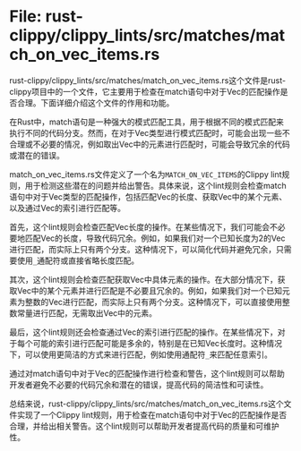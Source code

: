 # File: rust-clippy/clippy_lints/src/matches/match_on_vec_items.rs

rust-clippy/clippy_lints/src/matches/match_on_vec_items.rs这个文件是rust-clippy项目中的一个文件，它主要用于检查在match语句中对于Vec的匹配操作是否合理。下面详细介绍这个文件的作用和功能。

在Rust中，match语句是一种强大的模式匹配工具，用于根据不同的模式匹配来执行不同的代码分支。然而，在对于Vec类型进行模式匹配时，可能会出现一些不合理或不必要的情况，例如取出Vec中的元素进行匹配时，可能会导致冗余的代码或潜在的错误。

match_on_vec_items.rs文件定义了一个名为`MATCH_ON_VEC_ITEMS`的Clippy lint规则，用于检测这些潜在的问题并给出警告。具体来说，这个lint规则会检查match语句中对于Vec类型的匹配操作，包括匹配Vec的长度、获取Vec中的某个元素、以及通过Vec的索引进行匹配等。

首先，这个lint规则会检查匹配Vec长度的操作。在某些情况下，我们可能会不必要地匹配Vec的长度，导致代码冗余。例如，如果我们对一个已知长度为2的Vec进行匹配，而实际上只有两个分支。这种情况下，可以简化代码并避免冗余，只需要使用`_`通配符或直接省略长度匹配。

其次，这个lint规则会检查匹配获取Vec中具体元素的操作。在大部分情况下，获取Vec中的某个元素并进行匹配是不必要且冗余的。例如，如果我们对一个已知元素为整数的Vec进行匹配，而实际上只有两个分支。这种情况下，可以直接使用整数常量进行匹配，无需取出Vec中的元素。

最后，这个lint规则还会检查通过Vec的索引进行匹配的操作。在某些情况下，对于每个可能的索引进行匹配可能是多余的，特别是在已知Vec长度时。这种情况下，可以使用更简洁的方式来进行匹配，例如使用通配符`_`来匹配任意索引。

通过对match语句中对于Vec的匹配操作进行检查和警告，这个lint规则可以帮助开发者避免不必要的代码冗余和潜在的错误，提高代码的简洁性和可读性。

总结来说，rust-clippy/clippy_lints/src/matches/match_on_vec_items.rs这个文件实现了一个Clippy lint规则，用于检查在match语句中对于Vec的匹配操作是否合理，并给出相关警告。这个lint规则可以帮助开发者提高代码的质量和可维护性。


